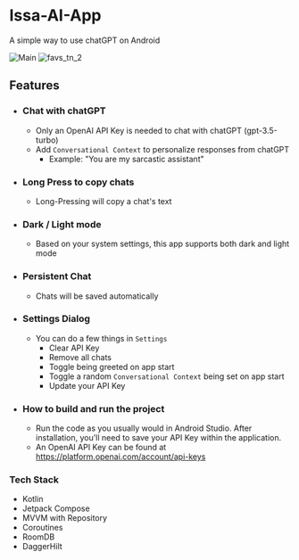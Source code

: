 # Issa-AI-App

A simple way to use chatGPT on Android

![Main](https://github.com/BrianJr03/Issa-AI-App/blob/develop/main_ss_chat_small.png)
![favs_tn_2](https://github.com/BrianJr03/Issa-AI-App/blob/develop/settings.png)

## Features
- ### Chat with chatGPT
  - Only an OpenAI API Key is needed to chat with chatGPT (gpt-3.5-turbo)
  - Add `Conversational Context` to personalize responses from chatGPT
    - Example: "You are my sarcastic assistant"
  
- ### Long Press to copy chats
  - Long-Pressing will copy a chat's text
  
- ### Dark / Light mode
  - Based on your system settings, this app supports both dark and light mode
  
- ### Persistent Chat
  - Chats will be saved automatically
  
- ### Settings Dialog
  - You can do a few things in `Settings`
    - Clear API Key
    - Remove all chats
    - Toggle being greeted on app start
    - Toggle a random `Conversational Context` being set on app start
    - Update your API Key
  
- ### How to build and run the project
  - Run the code as you usually would in Android Studio. After installation, you'll need to save your API Key within the application.
  - An OpenAI API Key can be found at https://platform.openai.com/account/api-keys

### Tech Stack
 - Kotlin
 - Jetpack Compose
 - MVVM with Repository
 - Coroutines
 - RoomDB
 - DaggerHilt
